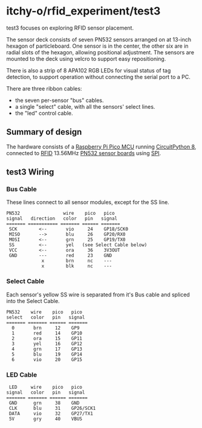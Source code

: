 # itchy-o/rfid_experiment/test3

test3 focuses on exploring RFID sensor placement.

The sensor deck consists of seven PN532 sensors arranged on at 13-inch hexagon of particleboard.
One sensor is in the center, the other six are in radial slots of the hexagon, allowing positional adjustment.
The sensors are mounted to the deck using velcro to support easy repositioning.

There is also a strip of 8 APA102 RGB LEDs for visual status of tag detection,
to support operation without connecting the serial port to a PC.

There are three ribbon cables:
- the seven per-sensor "bus" cables.
- a single "select" cable, with all the sensors' select lines.
- the "led" control cable.

## Summary of design
The hardware consists of a
[Raspberry Pi Pico MCU](https://www.raspberrypi.com/products/raspberry-pi-pico/)
running
[CircuitPython 8](https://circuitpython.org/),
connected to
[RFID](https://en.wikipedia.org/wiki/Radio-frequency_identification)
13.56MHz
[PN532 sensor boards](https://www.ebay.com/sch/i.html?_nkw=pn532)
using
[SPI](https://en.wikipedia.org/wiki/Serial_Peripheral_Interface).


## test3 Wiring

### Bus Cable
These lines connect to all sensor modules, except for the SS line.
```
PN532                wire    pico   pico
signal   direction   color   pin   signal
======= =========== ======= ====== =======
 SCK        <--       vio     24    GP18/SCK0
 MISO       -->       blu     26    GP20/RX0
 MOSI       <--       grn     25    GP19/TX0
 SS         <--       yel   (see Select Cable below)
 VCC        <--       ora     36    3V3OUT
 GND        ---       red     23    GND
             x        brn     nc    ---
             x        blk     nc    ---
```

### Select Cable
Each sensor's yellow SS wire is separated from it's Bus cable and spliced into the Select Cable.
```
PN532    wire    pico   pico
select   color   pin   signal
======= ======= ====== =======
  0       brn     12    GP9
  1       red     14    GP10
  2       ora     15    GP11
  3       yel     16    GP12
  4       grn     17    GP13
  5       blu     19    GP14
  6       vio     20    GP15
```

### LED Cable
```
 LED     wire    pico   pico
signal   color   pin   signal
======= ======= ====== =======
 GND      grn     38    GND
 CLK      blu     31    GP26/SCK1
 DATA     vio     32    GP27/TX1
 5V       gry     40    VBUS
```

